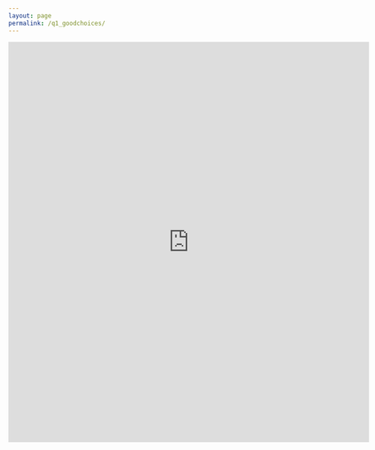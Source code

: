 ```yaml
---
layout: page
permalink: /q1_goodchoices/
---
```

<iframe src="https://docs.google.com/forms/d/e/1FAIpQLSdcJCB4wAUdRvxLp2lgzzFEk3S6LGRtMuh3dXLkYHb_17yx9g/viewform?embedded=true" width="720" height="800" frameborder="0" marginheight="0" marginwidth="0">Wird geladen...</iframe>
